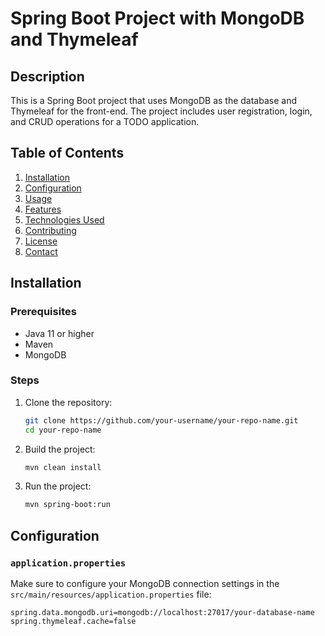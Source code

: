 # Spring Boot Project with MongoDB and Thymeleaf

## Description
This is a Spring Boot project that uses MongoDB as the database and Thymeleaf for the front-end. The project includes user registration, login, and CRUD operations for a TODO application.

## Table of Contents
1. [Installation](#installation)
2. [Configuration](#configuration)
3. [Usage](#usage)
4. [Features](#features)
5. [Technologies Used](#technologies-used)
6. [Contributing](#contributing)
7. [License](#license)
8. [Contact](#contact)

## Installation

### Prerequisites
- Java 11 or higher
- Maven
- MongoDB

### Steps
1. Clone the repository:
    ```bash
    git clone https://github.com/your-username/your-repo-name.git
    cd your-repo-name
    ```

2. Build the project:
    ```bash
    mvn clean install
    ```

3. Run the project:
    ```bash
    mvn spring-boot:run
    ```

## Configuration

### `application.properties`
Make sure to configure your MongoDB connection settings in the `src/main/resources/application.properties` file:
```properties
spring.data.mongodb.uri=mongodb://localhost:27017/your-database-name
spring.thymeleaf.cache=false

